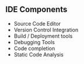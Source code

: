 
## IDE Components

* Source Code Editor
* Version Control Integration
* Build / Deployment tools
* Debugging Tools
* Code completion
* Static Code Analysis

